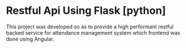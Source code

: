 # Restful Api Using Flask [python]
This project was developed so as to provide a high performant restful backed service for attendance management system which frontend was done using Angular.
